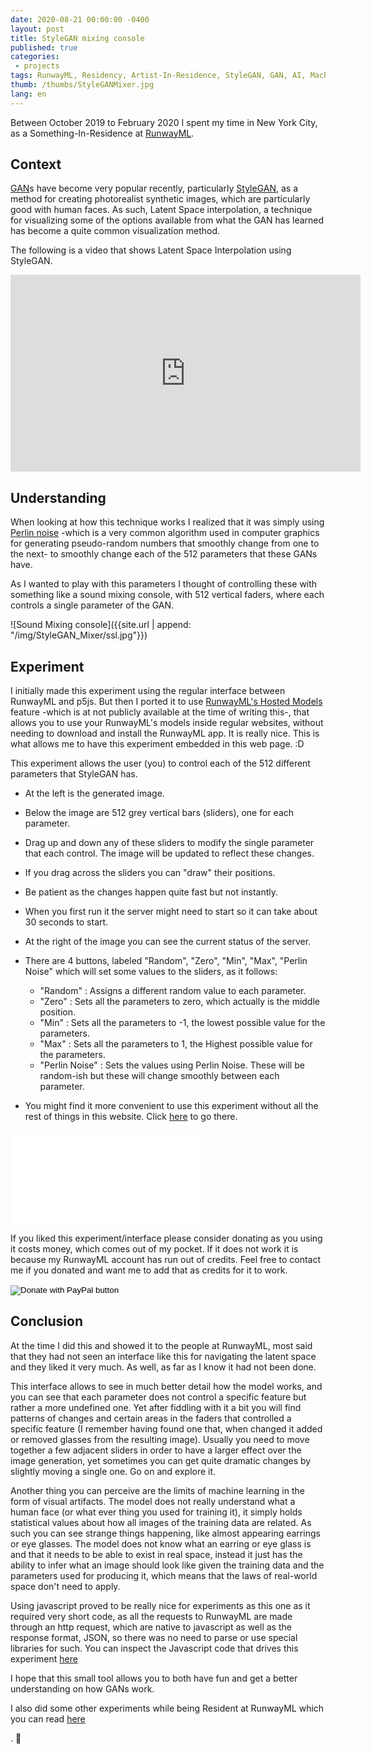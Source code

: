```yaml
---
date: 2020-08-21 00:00:00 -0400
layout: post
title: StyleGAN mixing console
published: true
categories:
 - projects
tags: RunwayML, Residency, Artist-In-Residence, StyleGAN, GAN, AI, Machine Learning
thumb: /thumbs/StyleGANMixer.jpg
lang: en
---
```


Between October 2019 to February 2020 I spent my time in New York City, as a Something-In-Residence at [RunwayML](https://runwayml.com/). 


## Context

[GAN](https://en.wikipedia.org/wiki/Generative_adversarial_network)s have become very popular recently, particularly [StyleGAN](https://en.wikipedia.org/wiki/StyleGAN), as a method for creating photorealist synthetic images, which are particularly good with human faces. As such, Latent Space interpolation, a technique for visualizing some of the options available from what the GAN has learned has become a quite common visualization method.

The following is a video that shows Latent Space Interpolation using StyleGAN.


<iframe width="560" height="315" src="https://www.youtube.com/embed/djsEKYuiRFE" frameborder="0" allow="accelerometer; autoplay; encrypted-media; gyroscope; picture-in-picture" allowfullscreen></iframe>



## Understanding

When looking at how this technique works I realized that it was simply using [Perlin noise](https://en.wikipedia.org/wiki/Perlin_noise) -which is a very common algorithm used in computer graphics for generating pseudo-random numbers that smoothly change from one to the next- to smoothly change each of the 512 parameters that these GANs have. 

As I wanted to play with this parameters I thought of  controlling these with something like a sound mixing console, with 512 vertical faders, where each controls a single parameter of the GAN.

![Sound Mixing console]({{site.url | append: "/img/StyleGAN_Mixer/ssl.jpg"}})

## Experiment

I initially made this experiment using the regular interface between RunwayML and p5js. But then I ported it to use [RunwayML's Hosted Models](https://runwayml.com/web/) feature -which is at not publicly available at the time of writing this-, that allows you to use your RunwayML's models inside regular websites, without needing to download and install the RunwayML app. It is really nice. This is what allows me to have this experiment embedded in this web page. :D

This experiment allows the user (you) to control each of the 512 different parameters that StyleGAN has.

* At the left is the generated image. 
* Below the image are 512 grey vertical bars (sliders), one for each parameter. 
* Drag up and down any of these sliders to modify the single parameter that each control. 
The image will be updated to reflect these changes. 

* If you drag across the sliders you can "draw" their positions.

* Be patient as the changes happen quite fast but not instantly.
* When you first run it the server might need to start so it can take about 30 seconds to start.
* At the right of the image you can see the current status of the server.
* There are 4 buttons, labeled "Random", "Zero", "Min", "Max", "Perlin Noise" which will set some values to the sliders, as it follows:
	* "Random" : Assigns a different random value to each parameter.
	* "Zero" : Sets all the parameters to zero, which actually is the middle position.
	* "Min"  : Sets all the parameters to -1, the lowest possible value for the parameters.
	* "Max"  : Sets all the parameters to 1, the Highest possible value for the parameters.
	* "Perlin Noise" : Sets the values using Perlin Noise. These will be random-ish but these will change smoothly between each parameter.
 * You might find it more convenient to use this experiment without all the rest of things in this website. Click [here](/styleGAN_Mixer.html) to go there.



<div class="inlinestyleGAN">
<iframe class="inlinevideo-iframe" src="{{site.url | append: '/styleGAN_Mixer.html'}}" frameborder="0" scrolling="no"></iframe>
</div>

If you liked this experiment/interface please consider donating as you using it costs money, which comes out of my pocket.
If it does not work it is because my RunwayML account has run out of credits.
Feel free to contact me if you donated and want me to add that as credits for it to work.

<form action="https://www.paypal.com/donate" method="post" target="_top">
<input type="hidden" name="business" value="VRL2TDAMYZYKE" />
<input type="hidden" name="no_recurring" value="0" />
<input type="hidden" name="currency_code" value="USD" />
<input type="image" src="https://www.paypalobjects.com/en_US/i/btn/btn_donateCC_LG.gif" border="0" name="submit" title="PayPal - The safer, easier way to pay online!" alt="Donate with PayPal button" />
<img alt="" border="0" src="https://www.paypal.com/en_CL/i/scr/pixel.gif" width="1" height="1" />
</form>


## Conclusion

At the time I did this and showed it to the people at RunwayML, most said that they had not seen an interface like this for navigating the latent space and they liked it very much.
As well, as far as I know it had not been done. 

This interface allows to see in much better detail how the model works, and you can see that each parameter does not control a specific feature but rather a more undefined one. Yet after fiddling with it a bit you will find patterns of changes and certain areas  in the faders that controlled a specific feature (I remember having found one that, when changed it added or removed glasses from the resulting image). Usually you need to move together a few adjacent sliders in order to have a larger effect over the image generation, yet sometimes you can get quite dramatic changes by slightly moving a single one. Go on and explore it.

Another thing you can perceive are the limits of machine learning in the form of visual artifacts. The model does not really understand what a human face (or what ever thing you used for training it), it simply holds statistical values about how all images of the training data are related. As such you can see strange things happening, like almost appearing earrings or eye glasses. The model does not know what an earring or eye glass is and that it needs to be able to exist in real space, instead it just has the ability to infer what an image should look like given the training data and the parameters used for producing it, which means that the laws of real-world space don't need to apply.

Using javascript proved to be really nice for experiments as this one as it required very short code, as all the requests to RunwayML are made through an http request, which are native to javascript as well as the response format, JSON, so there was no need to parse or use special libraries for such. You can inspect the Javascript code that drives this experiment [here](/stylegan-transition.js)
 
I hope that this small tool allows you to both have fun and get a better understanding on how GANs work.

I also did some other experiments while being Resident at RunwayML which you can read [here](https://roymacdonald.github.io//projects/2020/08/19/How_NOT_to_train_your_GAN.html)

. 🙂 


